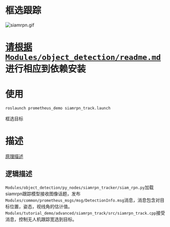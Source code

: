 # 框选跟踪
![siamrpn.gif](https://qiniu.md.amovlab.com/img/m/202206/20220606/1130575322852171291459584.gif)

# [请根据`Modules/object_detection/readme.md`](../../../object_detection/readme.md)进行相应到依赖安装

# 使用

```bash
roslaunch prometheus_demo siamrpn_track.launch
```
框选目标

# 描述
[原理描述](https://github.com/amov-lab/Prometheus/wiki/Prometheus%E7%9B%AE%E6%A0%87%E6%A3%80%E6%B5%8B%E7%AE%97%E6%B3%95-%E7%9B%AE%E6%A0%87%E6%A1%86%E9%80%89%E8%B7%9F%E8%B8%AA)

## 逻辑描述
`Modules/object_detection/py_nodes/siamrpn_tracker/siam_rpn.py`加载siamrpn跟踪模型接收图像话题，发布`Modules/common/prometheus_msgs/msg/DetectionInfo.msg`消息，消息包含对目标位置，姿态，视线角的估计值。`Modules/tutorial_demo/advanced/siamrpn_track/src/siamrpn_track.cpp`接受消息，控制无人机跟踪宽选到目标。